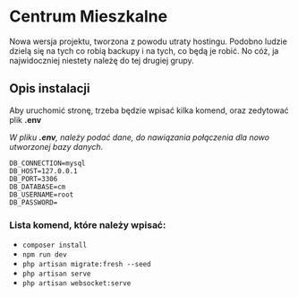 # Centrum Mieszkalne

Nowa wersja projektu, tworzona z powodu utraty hostingu. 
Podobno ludzie dzielą się na tych co robią backupy i na tych, co będą je robić. No cóż, ja najwidoczniej niestety należę do tej drugiej grupy.

## Opis instalacji

Aby uruchomić stronę, trzeba będzie wpisać kilka komend, oraz zedytować plik **.env**

*W pliku **.env**, należy podać dane, do nawiązania połączenia dla nowo utworzonej bazy danych.*

    DB_CONNECTION=mysql
    DB_HOST=127.0.0.1
    DB_PORT=3306
    DB_DATABASE=cm
    DB_USERNAME=root
    DB_PASSWORD=

### Lista komend, które należy wpisać:
 - `composer install`
 - `npm run dev`
 - `php artisan migrate:fresh --seed`
 - `php artisan serve`
 - `php artisan websocket:serve`

